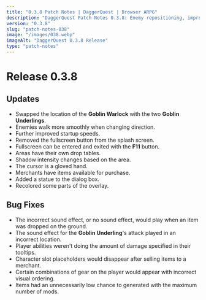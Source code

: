 ```yaml
---
title: "0.3.8 Patch Notes | DaggerQuest | Browser ARPG"
description: "DaggerQuest Patch Notes 0.3.8: Enemy repositioning, improved movement, merchant systems, and area-specific features."
version: "0.3.8"
slug: "patch-notes-038"
image: "/images/038.webp"
imageAlt: "DaggerQuest 0.3.8 Release"
type: "patch-notes"
---
```


# Release 0.3.8

## Updates

- Swapped the location of the **Goblin Warlock** with the two **Goblin Underlings**.
- Enemies walk more smoothly when changing direction.
- Further improved startup speeds.
- Removed the fullscreen button from the splash screen.
- Fullscreen can be entered and exited with the **F11** button.
- Areas have their own drop tables.
- Shadow intensity changes based on the area.
- The cursor is a gloved hand.
- Merchants have items available for purchase.
- Added a statue to the dialog box.
- Recolored some parts of the overlay.

## Bug Fixes

- The incorrect sound effect, or no sound effect, would play when an item was dropped on the ground.
- The sound effect for the **Goblin Underling**'s attack played in an incorrect location.
- Player abilities weren't doing the amount of damage specified in their tooltips.
- Character slot placeholders would disappear after selling items to a merchant.
- Certain combinations of gear on the player would appear with incorrect visual ordering.
- Items had an unnecessarily low chance to generated with the maximum number of mods.